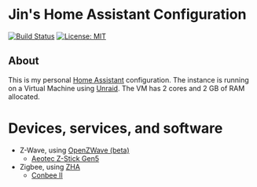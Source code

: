 # Jin's Home Assistant Configuration

[![Build Status](http://drone.i.hs2k.us:8000/api/badges/jinkang23/Home-AssistantConfig/status.svg)](http://drone.i.hs2k.us:8000/jinkang23/Home-AssistantConfig)
[![License: MIT](https://img.shields.io/badge/License-MIT-yellow.svg)](LICENSE.md)  

## About  
This is my personal [Home Assistant](https://www.home-assistant.io/) configuration. The instance is running on a Virtual Machine using [Unraid](https://unraid.net/). The VM has 2 cores and 2 GB of RAM allocated.    

# Devices, services, and software  
* Z-Wave, using [OpenZWave (beta)](https://www.home-assistant.io/integrations/ozw/)  
    * [Aeotec Z-Stick Gen5](https://aeotec.com/z-wave-usb-stick/)  
* Zigbee, using [ZHA](https://www.home-assistant.io/integrations/zha/)  
    * [Conbee II](https://phoscon.de/en/conbee2)  
